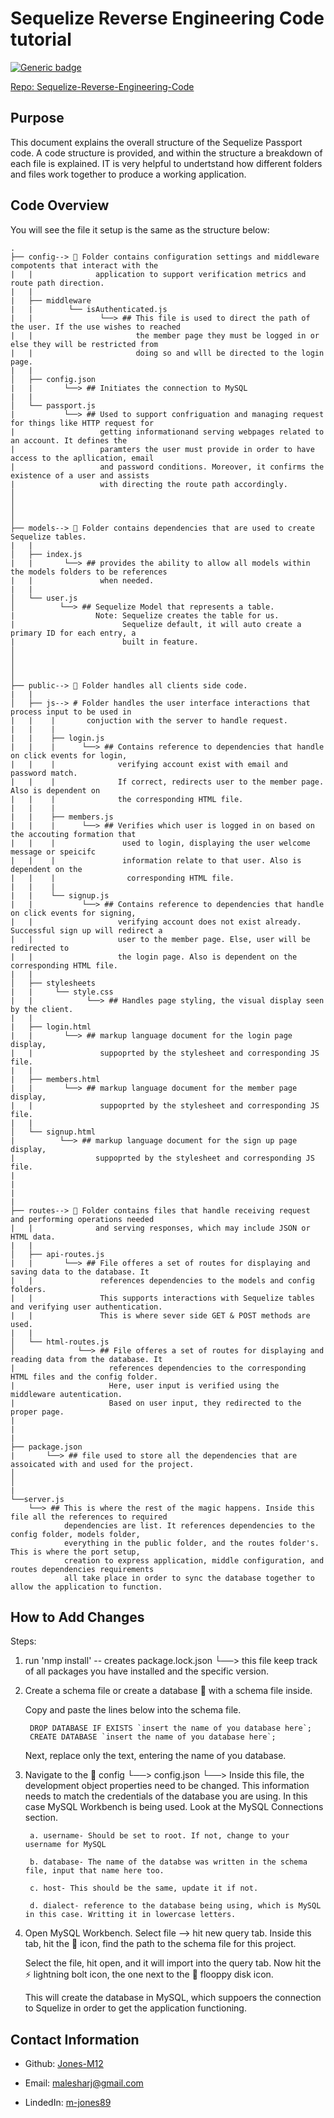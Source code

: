 # Sequelize Reverse Engineering Code tutorial

[![Generic badge](https://img.shields.io/badge/Tutorial-1.1.0-RED.svg)](https://shields.io/)

[Repo: Sequelize-Reverse-Engineering-Code](https://github.com/Jones-M12/Sequelize-Reverse-Engineering-Code)


## Purpose

This document explains the overall structure of the Sequelize Passport code. A code structure is provided, and within the structure a breakdown of each file is explained.
IT is very helpful to undertstand how different folders and files work together to produce a working application.

## Code Overview

You will see the file it setup is the same as the structure below:

```
.
├── config--> 📂 Folder contains configuration settings and middleware compotents that interact with the 
|   |              application to support verification metrics and route path direction.
|   |
|   ├── middleware
|   |        └── isAuthenticated.js
|   |               └──> ## This file is used to direct the path of the user. If the use wishes to reached
|   |                       the member page they must be logged in or else they will be restricted from 
|   |                       doing so and wlll be directed to the login page.
|   |
│   ├── config.json
|   |       └──> ## Initiates the connection to MySQL
|   |
│   └── passport.js
|           └──> ## Used to support confriguation and managing request for things like HTTP request for 
|                   getting informationand serving webpages related to an account. It defines the 
|                   paramters the user must provide in order to have access to the apllication, email 
|                   and password conditions. Moreover, it confirms the existence of a user and assists 
|                   with directing the route path accordingly.
│ 
│ 
│ 
│ 
├── models--> 📂 Folder contains dependencies that are used to create Sequelize tables.
|   |
│   ├── index.js
|   |       └──> ## provides the ability to allow all models within the models folders to be references 
|   |               when needed.   
|   |               
│   └── user.js
│          └──> ## Sequelize Model that represents a table.
|                  Note: Sequelize creates the table for us.
|                        Sequelize default, it will auto create a primary ID for each entry, a
|                        built in feature.
│                         
│
│
│
├── public--> 📂 Folder handles all clients side code.
|   |
│   ├── js--> # Folder handles the user interface interactions that process input to be used in
|   |    |       conjuction with the server to handle request.
|   |    |
|   |    ├── login.js
|   |    |      └──> ## Contains reference to dependencies that handle on click events for login, 
|   |    |              verifying account exist with email and password match.
|   |    |              If correct, redirects user to the member page. Also is dependent on 
|   |    |              the corresponding HTML file.
|   |    |
|   |    ├── members.js
|   |    |      └──> ## Verifies which user is logged in on based on the accouting formation that
|   |    |               used to login, displaying the user welcome message or speicifc 
|   |    |               information relate to that user. Also is dependent on the 
|   |    |                corresponding HTML file.
|   |    |              
|   |    └── signup.js
|   |           └──> ## Contains reference to dependencies that handle on click events for signing, 
|   |                   verifying account does not exist already. Successful sign up will redirect a 
|   |                   user to the member page. Else, user will be redirected to
|   |                   the login page. Also is dependent on the corresponding HTML file.
|   |
│   ├── stylesheets
|   |     └── style.css
|   |            └──> ## Handles page styling, the visual display seen by the client.
|   |
|   ├── login.html
|   |       └──> ## markup language document for the login page display, 
|   |               suppoprted by the stylesheet and corresponding JS file.
|   |
|   ├── members.html
|   |       └──> ## markup language document for the member page display, 
|   |               suppoprted by the stylesheet and corresponding JS file.
|   |
│   └── signup.html
|          └──> ## markup language document for the sign up page display, 
|                  suppoprted by the stylesheet and corresponding JS file.
|  
|  
|  
|
├── routes--> 📂 Folder contains files that handle receiving request and performing operations needed 
|   |              and serving responses, which may include JSON or HTML data.
|   |
│   ├── api-routes.js
|   |       └──> ## File offeres a set of routes for displaying and saving data to the database. It 
|   |               references dependencies to the models and config folders.
|   |               This supports interactions with Sequelize tables and verifying user authentication.
|   |               This is where sever side GET & POST methods are used. 
|   |
│   └── html-routes.js
│              └──> ## File offeres a set of routes for displaying and reading data from the database. It 
|                     references dependencies to the corresponding HTML files and the config folder.
|                     Here, user input is verified using the middleware autentication. 
|                     Based on user input, they redirected to the proper page.
|   
|   
|   
├── package.json
|       └──> ## file used to store all the dependencies that are assoicated with and used for the project.
│
│
|   
└──server.js
    └──> ## This is where the rest of the magic happens. Inside this file all the references to required 
            dependencies are list. It references dependencies to the config folder, models folder, 
            everything in the public folder, and the routes folder's. This is where the port setup, 
            creation to express application, middle configuration, and routes dependencies requirements 
            all take place in order to sync the database together to allow the application to function.
```

## How to Add Changes

Steps:

1. run 'nmp install' -- creates package.lock.json
                            └──> this file keep track of all packages you have installed and the specific version.

2. Create a schema file or create a database 📂 with a schema file inside.

    Copy and paste the lines below into the schema file.

        DROP DATABASE IF EXISTS `insert the name of you database here`;
        CREATE DATABASE `insert the name of you database here`;

    Next, replace only the text, entering the name of you database.

3. Navigate to the 📂 config
                         └──> config.json
                                    └──> Inside this file, the development object properties need to be changed.
                                        This information needs to match the credentials of the database you are using. 
                                        In this case MySQL Workbench is being used. Look at the MySQL Connections section.

        a. username- Should be set to root. If not, change to your username for MySQL

        b. database- The name of the databse was written in the schema file, input that name here too.

        c. host- This should be the same, update it if not.

        d. dialect- reference to the database being using, which is MySQL in this case. Writting it in lowercase letters. 

4. Open MySQL Workbench. Select file --> hit new query tab. Inside this tab, hit the 📂 icon, find the path to the schema file for this project. 

    Select the file, hit open, and it will import into the query tab. Now hit the ⚡ lightning bolt icon, the one next to the 💾 flooppy disk icon.

    This will create the database in MySQL, which suppoers the connection to Squelize in order to get the application functioning.

## Contact Information

* Github: [Jones-M12](https://github.com/Jones-M12) 

* Email: malesharj@gmail.com 

* LindedIn: [m-jones89](https://www.linkedin.com/in/m-jones89/)



